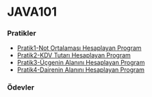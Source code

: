 # JAVA101

### Pratikler
* [Pratik1-Not Ortalaması Hesaplayan Program](https://github.com/emirhankaya17/java101-Odevler/blob/main/PRATIK1.md)
* [Pratik2-KDV Tutarı Hesaplayan Program](https://github.com/emirhankaya17/java101-Odevler/blob/main/PRATIK2.md)
* [Pratik3-Üçgenin Alanını Hesaplayan Program](https://github.com/emirhankaya17/java101-Odevler/blob/main/PRATIK3.md)
* [Pratik4-Dairenin Alanını Hesaplayan Program](https://github.com/emirhankaya17/java101-Odevler/blob/main/PRATIK4.md)
### Ödevler